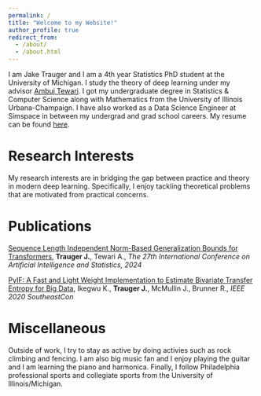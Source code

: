 ```yaml
---
permalink: /
title: "Welcome to my Website!"
author_profile: true
redirect_from: 
  - /about/
  - /about.html
---
```

I am Jake Trauger and I am a 4th year Statistics PhD student at the University of Michigan. I study the theory of deep learning under my advisor [Ambuj Tewari](https://www.ambujtewari.com/). I got my undergraduate degree in Statistics & Computer Science along with Mathematics from the University of Illinois Urbana-Champaign. I have also worked as a Data Science Engineer at Simspace in between my undergrad and grad school careers. My resume can be found [here](https://traugerjacob.github.io/files/Resume_Jacob_Trauger.pdf).

Research Interests
======
My research interests are in bridging the gap between practice and theory in modern deep learning. Specifically, I enjoy tackling theoretical problems that are motivated from practical concerns. 

Publications
======
[Sequence Length Independent Norm-Based Generalization Bounds for Transformers](https://proceedings.mlr.press/v238/trauger24a.html), **Trauger J.**, Tewari A., _The 27th International Conference on Artificial Intelligence and Statistics, 2024_

[PyIF: A Fast and Light Weight Implementation to Estimate Bivariate Transfer Entropy for Big Data](https://ieeexplore.ieee.org/abstract/document/9249650), Ikegwu K., **Trauger J.**, McMullin J., Brunner R., _IEEE 2020 SoutheastCon_

Miscellaneous
======
Outside of work, I try to stay as active by doing activies such as rock climbing and fencing. I am also big music fan and I enjoy playing the guitar and I am learning the piano and harmonica. Finally, I follow Philadelphia professional sports and collegiate sports from the University of Illinois/Michigan.
